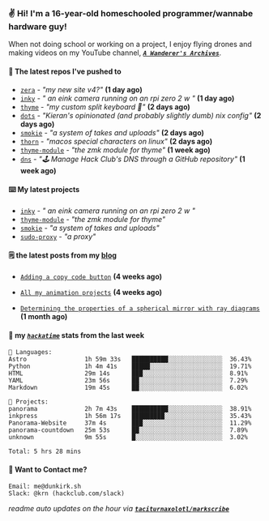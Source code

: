 ### ✌️ Hi! I'm a 16-year-old homeschooled programmer/wannabe hardware guy!

When not doing school or working on a project, I enjoy flying drones and making videos on my YouTube channel, [**_`A Wanderer's Archives`_**](https://youtube.com/@wanderer.archives).

#### 👷 The latest repos I've pushed to

- [`zera`](https://github.com/taciturnaxolotl/zera) - _"my new site v4?"_ **(1 day ago)**
- [`inky`](https://github.com/taciturnaxolotl/inky) - _" an eink camera running on an rpi zero 2 w "_ **(1 day ago)**
- [`thyme`](https://github.com/taciturnaxolotl/thyme) - _"my custom split keyboard 🫶"_ **(2 days ago)**
- [`dots`](https://github.com/taciturnaxolotl/dots) - _"Kieran's opinionated (and probably slightly dumb) nix config"_ **(2 days ago)**
- [`smokie`](https://github.com/taciturnaxolotl/smokie) - _"a system of takes and uploads"_ **(2 days ago)**
- [`thorn`](https://github.com/taciturnaxolotl/thorn) - _"macos special characters on linux"_ **(2 days ago)**
- [`thyme-module`](https://github.com/taciturnaxolotl/thyme-module) - _"the zmk module for thyme"_ **(1 week ago)**
- [`dns`](https://github.com/hackclub/dns) - _"🕹 Manage Hack Club's DNS through a GitHub repository"_ **(1 week ago)**

#### ⌨️ My latest projects

- [`inky`](https://github.com/taciturnaxolotl/inky) - _" an eink camera running on an rpi zero 2 w "_
- [`thyme-module`](https://github.com/taciturnaxolotl/thyme-module) - _"the zmk module for thyme"_
- [`smokie`](https://github.com/taciturnaxolotl/smokie) - _"a system of takes and uploads"_
- [`sudo-proxy`](https://github.com/taciturnaxolotl/sudo-proxy) - _"a proxy"_

#### 🗒️ the latest posts from my [blog](https://dunkirk.sh)

- [`Adding a copy code button`](https://dunkirk.sh/blog/adding-a-copy-button/) **(4 weeks ago)**

- [`All my animation projects`](https://dunkirk.sh/blog/my-animations/) **(4 weeks ago)**

- [`Determining the properties of a spherical mirror with ray diagrams`](https://dunkirk.sh/blog/spherical-ray-diagrams/) **(1 month ago)**



#### 📡 my [_`hackatime`_](https://waka.hackclub.com) stats from the last week

```text
💾 Languages:
Astro                1h 59m 33s   ██████████░░░░░░░░░░░░░░░  36.43%
Python               1h 4m 41s    █████░░░░░░░░░░░░░░░░░░░░  19.71%
HTML                 29m 14s      ███░░░░░░░░░░░░░░░░░░░░░░  8.91%
YAML                 23m 56s      ██░░░░░░░░░░░░░░░░░░░░░░░  7.29%
Markdown             19m 45s      ██░░░░░░░░░░░░░░░░░░░░░░░  6.02%

💼 Projects:
panorama             2h 7m 43s    ██████████░░░░░░░░░░░░░░░  38.91%
inkpress             1h 56m 17s   █████████░░░░░░░░░░░░░░░░  35.43%
Panorama-Website     37m 4s       ███░░░░░░░░░░░░░░░░░░░░░░  11.29%
panorama-countdown   25m 53s      ██░░░░░░░░░░░░░░░░░░░░░░░  7.89%
unknown              9m 55s       █░░░░░░░░░░░░░░░░░░░░░░░░  3.02%

Total: 5 hrs 28 mins
```

#### 📮 Want to Contact me?

```text
Email: me@dunkirk.sh
Slack: @krn (hackclub.com/slack)
```

_readme auto updates on the hour via [**`taciturnaxolotl/markscribe`**](https://github.com/taciturnaxolotl/markscribe)_
